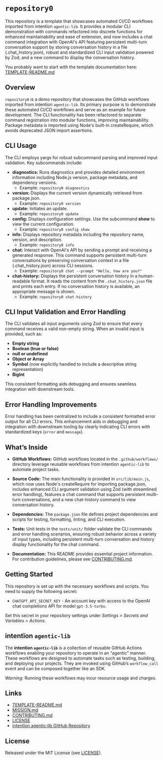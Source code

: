 # `repository0`

This repository is a template that showcases automated CI/CD workflows imported from intentïon `agentic‑lib`. It provides a modular CLI demonstration with commands refactored into discrete functions for enhanced maintainability and ease of extension, and now includes a chat command integration with OpenAI's API featuring persistent multi-turn conversation support by storing conversation history in a file (.chat_history.json), robust and standardized CLI input validation powered by Zod, and a new command to display the conversation history.

You probably want to start with the template documentation here: [TEMPLATE-README.md](https://github.com/xn-intenton-z2a/agentic-lib/blob/main/TEMPLATE-README.md)

## Overview

`repository0` is a demo repository that showcases the GitHub workflows imported from intentïon `agentic‑lib`. Its primary purpose is to demonstrate these automated CI/CD workflows and serve as an example for future development. The CLI functionality has been refactored to separate command registration into modular functions, improving maintainability. Package metadata is imported using Node's built-in createRequire, which avoids deprecated JSON import assertions.

## CLI Usage

The CLI employs yargs for robust subcommand parsing and improved input validation. Key subcommands include:

- **diagnostics:** Runs diagnostics and provides detailed environment information including Node.js version, package metadata, and dependency versions.
  - Example: `repository0 diagnostics`
- **version:** Displays the current version dynamically retrieved from package.json.
  - Example: `repository0 version`
- **update:** Initiates an update.
  - Example: `repository0 update`
- **config:** Displays configuration settings. Use the subcommand **show** to view the current configuration.
  - Example: `repository0 config show`
- **info:** Displays repository metadata including the repository name, version, and description.
  - Example: `repository0 info`
- **chat:** Interact with OpenAI's API by sending a prompt and receiving a generated response. This command supports persistent multi-turn conversations by preserving conversation context in a file (.chat_history.json) across CLI sessions.
  - Example: `repository0 chat --prompt "Hello, how are you?"`
- **chat-history:** Displays the persistent conversation history in a human-readable format. It reads the content from the `.chat_history.json` file and prints each entry. If no conversation history is available, an appropriate message is shown.
  - Example: `repository0 chat-history`

## CLI Input Validation and Error Handling

The CLI validates all input arguments using Zod to ensure that every command receives a valid non-empty string. When an invalid input is provided, such as:

- **Empty string**
- **Boolean (true or false)**
- **null or undefined**
- **Object or Array**
- **Symbol** (now explicitly handled to include a descriptive string representation)
- **BigInt**

This consistent formatting aids debugging and ensures seamless integration with downstream tools.

## Error Handling Improvements

Error handling has been centralized to include a consistent formatted error output for all CLI errors. This enhancement aids in debugging and integration with downstream tooling by clearly indicating CLI errors with standardized keys (`error` and `message`).

## What’s Inside

- **GitHub Workflows:**
  GitHub workflows located in the `.github/workflows/` directory leverage reusable workflows from intentïon `agentic‑lib` to automate project tasks.

- **Source Code:**
  The main functionality is provided in `src/lib/main.js`, which now uses Node's createRequire for importing package.json, includes enhanced CLI argument validation using Zod (with streamlined error handling), features a chat command that supports persistent multi-turn conversations, and a new chat-history command to view conversation history.

- **Dependencies:**
  The `package.json` file defines project dependencies and scripts for testing, formatting, linting, and CLI execution.

- **Tests:**
  Unit tests in the `tests/unit/` folder validate the CLI commands and error handling scenarios, ensuring robust behavior across a variety of input types, including persistent multi-turn conversation and history display functionality for the chat command.

- **Documentation:**
  This README provides essential project information. For contribution guidelines, please see [CONTRIBUTING.md](./CONTRIBUTING.md).

## Getting Started

This repository is set up with the necessary workflows and scripts. You need to supply the following secret:
- `CHATGPT_API_SECRET_KEY` - An account key with access to the OpenAI chat completions API for model `gpt-3.5-turbo`.

Set this secret in your repository settings under *Settings > Secrets and Variables > Actions*.

## intentïon `agentic‑lib`

The **intentïon `agentic‑lib`** is a collection of reusable GitHub Actions workflows enabling your repository to operate in an “agentic” manner. These workflows are designed to automate tasks such as testing, building, and deploying your projects. They are invoked using GitHub’s `workflow_call` event and can be composed together like an SDK.

*Warning:* Running these workflows may incur resource usage and charges.

## Links

- [TEMPLATE-README.md](https://github.com/xn-intenton-z2a/agentic-lib/blob/main/TEMPLATE-README.md)
- [MISSION.md](./MISSION.md)
- [CONTRIBUTING.md](./CONTRIBUTING.md)
- [LICENSE](./LICENSE)
- [intentïon agentic‑lib GitHub Repository](https://github.com/xn-intenton-z2a/agentic-lib)

## License

Released under the MIT License (see [LICENSE](./LICENSE)).
